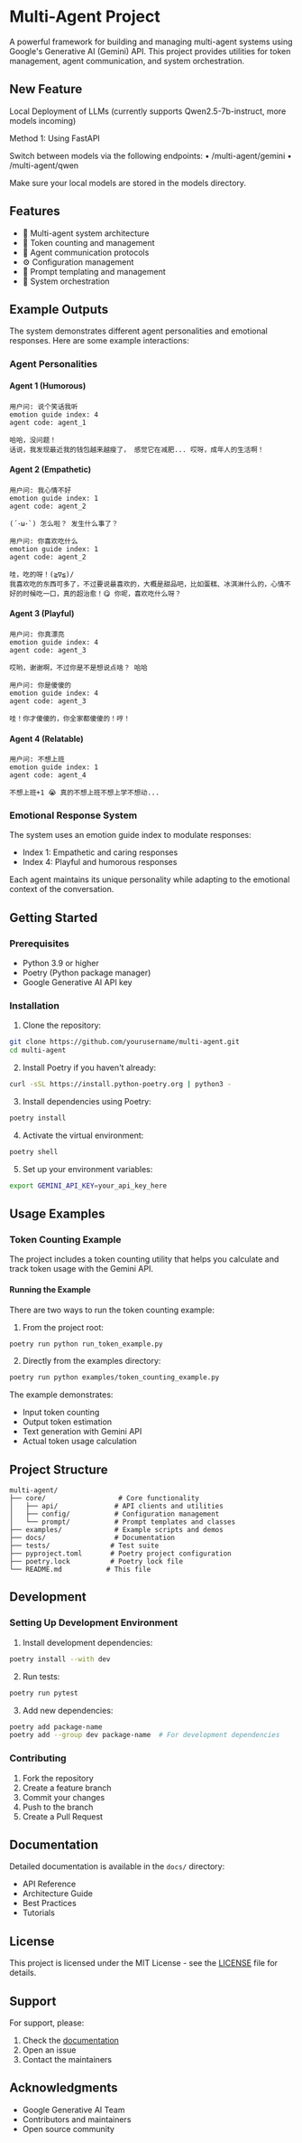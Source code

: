 # Multi-Agent Project

A powerful framework for building and managing multi-agent systems using Google's Generative AI (Gemini) API. This project provides utilities for token management, agent communication, and system orchestration.

## New Feature
Local Deployment of LLMs (currently supports Qwen2.5-7b-instruct, more models incoming)

Method 1: Using FastAPI

Switch between models via the following endpoints:
	•	/multi-agent/gemini
	•	/multi-agent/qwen

Make sure your local models are stored in the models directory.

## Features

- 🤖 Multi-agent system architecture
- 🔢 Token counting and management
- 💬 Agent communication protocols
- ⚙️ Configuration management
- 📝 Prompt templating and management
- 🔄 System orchestration

## Example Outputs

The system demonstrates different agent personalities and emotional responses. Here are some example interactions:

### Agent Personalities

#### Agent 1 (Humorous)
```
用户问: 说个笑话我听
emotion guide index: 4
agent code: agent_1

哈哈，没问题！
话说，我发现最近我的钱包越来越瘦了， 感觉它在减肥... 哎呀，成年人的生活啊！
```

#### Agent 2 (Empathetic)
```
用户问: 我心情不好
emotion guide index: 1
agent code: agent_2

(´･ω･`) 怎么啦？ 发生什么事了？

用户问: 你喜欢吃什么
emotion guide index: 1
agent code: agent_2

哇，吃的呀！(≧∇≦)/
我喜欢吃的东西可多了，不过要说最喜欢的，大概是甜品吧，比如蛋糕、冰淇淋什么的，心情不好的时候吃一口，真的超治愈！😋 你呢，喜欢吃什么呀？
```

#### Agent 3 (Playful)
```
用户问: 你真漂亮
emotion guide index: 4
agent code: agent_3

哎哟，谢谢啊，不过你是不是想说点啥？ 哈哈

用户问: 你是傻傻的
emotion guide index: 4
agent code: agent_3

哇！你才傻傻的，你全家都傻傻的！哼！
```

#### Agent 4 (Relatable)
```
用户问: 不想上班
emotion guide index: 1
agent code: agent_4

不想上班+1 😭 真的不想上班不想上学不想动...
```

### Emotional Response System

The system uses an emotion guide index to modulate responses:
- Index 1: Empathetic and caring responses
- Index 4: Playful and humorous responses

Each agent maintains its unique personality while adapting to the emotional context of the conversation.

## Getting Started

### Prerequisites

- Python 3.9 or higher
- Poetry (Python package manager)
- Google Generative AI API key

### Installation

1. Clone the repository:
```bash
git clone https://github.com/yourusername/multi-agent.git
cd multi-agent
```

2. Install Poetry if you haven't already:
```bash
curl -sSL https://install.python-poetry.org | python3 -
```

3. Install dependencies using Poetry:
```bash
poetry install
```

4. Activate the virtual environment:
```bash
poetry shell
```

5. Set up your environment variables:
```bash
export GEMINI_API_KEY=your_api_key_here
```

## Usage Examples

### Token Counting Example

The project includes a token counting utility that helps you calculate and track token usage with the Gemini API.

#### Running the Example

There are two ways to run the token counting example:

1. From the project root:
```bash
poetry run python run_token_example.py
```

2. Directly from the examples directory:
```bash
poetry run python examples/token_counting_example.py
```

The example demonstrates:
- Input token counting
- Output token estimation
- Text generation with Gemini API
- Actual token usage calculation

## Project Structure

```
multi-agent/
├── core/                  # Core functionality
│   ├── api/              # API clients and utilities
│   ├── config/           # Configuration management
│   └── prompt/           # Prompt templates and classes
├── examples/             # Example scripts and demos
├── docs/                 # Documentation
├── tests/               # Test suite
├── pyproject.toml       # Poetry project configuration
├── poetry.lock          # Poetry lock file
└── README.md           # This file
```

## Development

### Setting Up Development Environment

1. Install development dependencies:
```bash
poetry install --with dev
```

2. Run tests:
```bash
poetry run pytest
```

3. Add new dependencies:
```bash
poetry add package-name
poetry add --group dev package-name  # For development dependencies
```

### Contributing

1. Fork the repository
2. Create a feature branch
3. Commit your changes
4. Push to the branch
5. Create a Pull Request

## Documentation

Detailed documentation is available in the `docs/` directory:
- API Reference
- Architecture Guide
- Best Practices
- Tutorials

## License

This project is licensed under the MIT License - see the [LICENSE](LICENSE) file for details.

## Support

For support, please:
1. Check the [documentation](docs/)
2. Open an issue
3. Contact the maintainers

## Acknowledgments

- Google Generative AI Team
- Contributors and maintainers
- Open source community 

